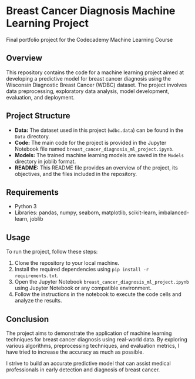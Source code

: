 # Breast Cancer Diagnosis Machine Learning Project
Final portfolio project for the Codecademy Machine Learning Course

## Overview
This repository contains the code for a machine learning project aimed at developing a predictive model for breast cancer diagnosis using the Wisconsin Diagnostic Breast Cancer (WDBC) dataset. The project involves data preprocessing, exploratory data analysis, model development, evaluation, and deployment.

## Project Structure
- **Data:** The dataset used in this project (`wdbc.data`) can be found in the `Data` directory.
- **Code:** The main code for the project is provided in the Jupyter Notebook file named `breast_cancer_diagnosis_ml_project.ipynb`.
- **Models:** The trained machine learning models are saved in the `Models` directory in joblib format.
- **README:** This README file provides an overview of the project, its objectives, and the files included in the repository.

## Requirements
- Python 3
- Libraries: pandas, numpy, seaborn, matplotlib, scikit-learn, imbalanced-learn, joblib

## Usage
To run the project, follow these steps:
1. Clone the repository to your local machine.
2. Install the required dependencies using `pip install -r requirements.txt`.
3. Open the Jupyter Notebook `breast_cancer_diagnosis_ml_project.ipynb` using Jupyter Notebook or any compatible environment.
4. Follow the instructions in the notebook to execute the code cells and analyze the results.

## Conclusion
The project aims to demonstrate the application of machine learning techniques for breast cancer diagnosis using real-world data. By exploring various algorithms, preprocessing techniques, and evaluation metrics, I have tried to increase the accuracy as much as possible.

I strive to build an accurate predictive model that can assist medical professionals in early detection and diagnosis of breast cancer.
